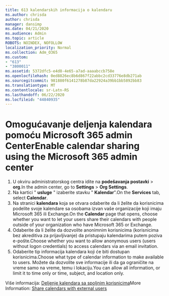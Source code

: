```yaml
---
title: 613 kalendarskih informacija o kalendaru
ms.author: chrisda
author: chrisda
manager: dansimp
ms.date: 04/21/2020
ms.audience: Admin
ms.topic: article
ROBOTS: NOINDEX, NOFOLLOW
localization_priority: Normal
ms.collection: Adm_O365
ms.custom:
- "613"
- "3800011"
ms.assetid: 5372dfc5-e4d8-4e65-a7ad-aaaabccb758e
ms.openlocfilehash: 0ed8826ec8b6d867f22abbc2cd33776e8db271ab
ms.sourcegitcommit: 981880f6141278b87da22924a39bb1bb5892bb83
ms.translationtype: MT
ms.contentlocale: sr-Latn-RS
ms.lasthandoff: 06/22/2020
ms.locfileid: "44840935"
---
```

# <a name="enable-calendar-sharing-using-the-microsoft-365-admin-center"></a><span data-ttu-id="d5834-102">Omogućavanje deljenja kalendara pomoću Microsoft 365 admin Center</span><span class="sxs-lookup"><span data-stu-id="d5834-102">Enable calendar sharing using the Microsoft 365 admin center</span></span>

1. <span data-ttu-id="d5834-103">U okviru administratorskog centra idite na **podešavanja postavki**   >   **org**.</span><span class="sxs-lookup"><span data-stu-id="d5834-103">In the admin center, go to  **Settings**  >  **Org Settings**.</span></span>
2. <span data-ttu-id="d5834-104">Na kartici " **usluge** " izaberite stavku " **Kalendar**".</span><span class="sxs-lookup"><span data-stu-id="d5834-104">On the  **Services**  tab, select  **Calendar**.</span></span>
3. <span data-ttu-id="d5834-105">Na stranici **kalendara** koja se otvara odaberite da li želite da korisnicima podelite svoje kalendare sa osobama izvan vaše organizacije koji imaju Microsoft 365 ili Exchange.</span><span class="sxs-lookup"><span data-stu-id="d5834-105">On the  **Calendar**  page that opens, choose whether you want to let your users share their calendars with people outside of your organization who have Microsoft 365 or Exchange.</span></span>
4. <span data-ttu-id="d5834-106">Odaberite da li želite da dozvolite anonimnim korisnicima (korisnicima bez akreditiva za prijavljivanje) da pristupaju kalendarima putem poziva e-pošte.</span><span class="sxs-lookup"><span data-stu-id="d5834-106">Choose whether you want to allow anonymous users (users without logon credentials) to access calendars via an email invitation.</span></span>
5. <span data-ttu-id="d5834-107">Odaberite tip informacija kalendara koji će biti dostupan korisnicima.</span><span class="sxs-lookup"><span data-stu-id="d5834-107">Choose what type of calendar information to make available to users.</span></span> <span data-ttu-id="d5834-108">Možete da dozvolite sve informacije ili da ga ograničite na vreme samo na vreme, temu i lokaciju.</span><span class="sxs-lookup"><span data-stu-id="d5834-108">You can allow all information, or limit it to time only or time, subject, and location only.</span></span>

<span data-ttu-id="d5834-109">Više informacija: [Deljenje kalendara sa spoljnim korisnicima](https://docs.microsoft.com/microsoft-365/admin/manage/share-calendars-with-external-users)</span><span class="sxs-lookup"><span data-stu-id="d5834-109">More Information: [Share calendars with external users](https://docs.microsoft.com/microsoft-365/admin/manage/share-calendars-with-external-users)</span></span>
